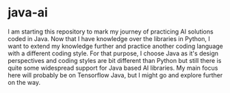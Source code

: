 # java-ai
I am starting this repository to mark my journey of practicing AI solutions coded in Java. Now that I have knowledge over the libraries in Python, I want to extend my knowledge further and practice another coding language with a different coding style. For that purpose, I choose Java as it's design perspectives and coding styles are bit different than Python but still there is quite some widespread support for Java based AI libraries. My main focus here will probably be on Tensorflow Java, but I might go and explore further on the way.
